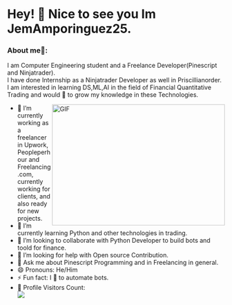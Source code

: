 # Hey! 👋 Nice to see you Im JemAmporinguez25. #
### About me🧑:
I am Computer Engineering student and a Freelance Developer(Pinescript and Ninjatrader).<br/>
I have done Internship as a Ninjatrader Developer as well in Priscillianorder.<br/>
I am interested in learning DS,ML,AI in the field of Financial Quantitative Trading and would 💖 to grow my knowledge in these Technologies.

<img align="right" alt="GIF" src="https://owaisnoor.info/blog/wp-content/uploads/2019/03/maxresdefault.jpg" width="400" height="280" />

- 🔭 I’m currently working as a freelancer in Upwork, Peopleperhour and Freelancing.com, currently working for clients, and also ready for new projects.
- 🌱 I’m currently learning Python and other technologies in trading.
- 👯 I’m looking to collaborate with Python Developer to build bots and toold for finance.
- 🤔 I’m looking for help with Open source Contribution.
- 💬 Ask me about Pinescript Programming and in Freelancing in general.
- 😄 Pronouns: He/Him
- ⚡ Fun fact: I 💖 to automate bots.
- 🎢 Profile Visitors Count:  
![](https://visitor-badge.glitch.me/badge?page_id=Davekibh.Davekibh)
